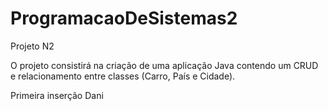 # ProgramacaoDeSistemas2
Projeto N2

O projeto consistirá na criação de uma aplicação Java contendo um CRUD e relacionamento entre classes (Carro, País e Cidade).

Primeira inserção Dani